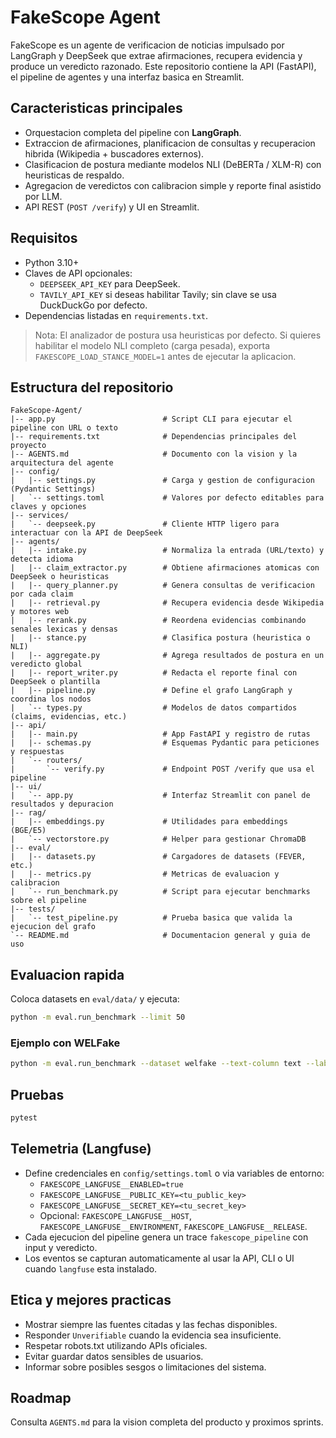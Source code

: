 # FakeScope Agent

FakeScope es un agente de verificacion de noticias impulsado por LangGraph y DeepSeek que extrae afirmaciones, recupera evidencia y produce un veredicto razonado. Este repositorio contiene la API (FastAPI), el pipeline de agentes y una interfaz basica en Streamlit.

## Caracteristicas principales
- Orquestacion completa del pipeline con **LangGraph**.
- Extraccion de afirmaciones, planificacion de consultas y recuperacion hibrida (Wikipedia + buscadores externos).
- Clasificacion de postura mediante modelos NLI (DeBERTa / XLM-R) con heuristicas de respaldo.
- Agregacion de veredictos con calibracion simple y reporte final asistido por LLM.
- API REST (`POST /verify`) y UI en Streamlit.

## Requisitos
- Python 3.10+
- Claves de API opcionales:
  - `DEEPSEEK_API_KEY` para DeepSeek.
  - `TAVILY_API_KEY` si deseas habilitar Tavily; sin clave se usa DuckDuckGo por defecto.
- Dependencias listadas en `requirements.txt`.

> Nota: El analizador de postura usa heuristicas por defecto. Si quieres habilitar el modelo NLI completo (carga pesada), exporta `FAKESCOPE_LOAD_STANCE_MODEL=1` antes de ejecutar la aplicacion.

## Estructura del repositorio
```
FakeScope-Agent/
|-- app.py                        # Script CLI para ejecutar el pipeline con URL o texto
|-- requirements.txt              # Dependencias principales del proyecto
|-- AGENTS.md                     # Documento con la vision y la arquitectura del agente
|-- config/
|   |-- settings.py               # Carga y gestion de configuracion (Pydantic Settings)
|   `-- settings.toml             # Valores por defecto editables para claves y opciones
|-- services/
|   `-- deepseek.py               # Cliente HTTP ligero para interactuar con la API de DeepSeek
|-- agents/
|   |-- intake.py                 # Normaliza la entrada (URL/texto) y detecta idioma
|   |-- claim_extractor.py        # Obtiene afirmaciones atomicas con DeepSeek o heuristicas
|   |-- query_planner.py          # Genera consultas de verificacion por cada claim
|   |-- retrieval.py              # Recupera evidencia desde Wikipedia y motores web
|   |-- rerank.py                 # Reordena evidencias combinando senales lexicas y densas
|   |-- stance.py                 # Clasifica postura (heuristica o NLI)
|   |-- aggregate.py              # Agrega resultados de postura en un veredicto global
|   |-- report_writer.py          # Redacta el reporte final con DeepSeek o plantilla
|   |-- pipeline.py               # Define el grafo LangGraph y coordina los nodos
|   `-- types.py                  # Modelos de datos compartidos (claims, evidencias, etc.)
|-- api/
|   |-- main.py                   # App FastAPI y registro de rutas
|   |-- schemas.py                # Esquemas Pydantic para peticiones y respuestas
|   `-- routers/
|       `-- verify.py             # Endpoint POST /verify que usa el pipeline
|-- ui/
|   `-- app.py                    # Interfaz Streamlit con panel de resultados y depuracion
|-- rag/
|   |-- embeddings.py             # Utilidades para embeddings (BGE/E5)
|   `-- vectorstore.py            # Helper para gestionar ChromaDB
|-- eval/
|   |-- datasets.py               # Cargadores de datasets (FEVER, etc.)
|   |-- metrics.py                # Metricas de evaluacion y calibracion
|   `-- run_benchmark.py          # Script para ejecutar benchmarks sobre el pipeline
|-- tests/
|   `-- test_pipeline.py          # Prueba basica que valida la ejecucion del grafo
`-- README.md                     # Documentacion general y guia de uso
```
## Evaluacion rapida
Coloca datasets en `eval/data/` y ejecuta:
```bash
python -m eval.run_benchmark --limit 50
```

### Ejemplo con WELFake
```bash
python -m eval.run_benchmark --dataset welfake --text-column text --label-column label --limit 10
```

## Pruebas
```bash
pytest
```

## Telemetria (Langfuse)
- Define credenciales en `config/settings.toml` o via variables de entorno:
  - `FAKESCOPE_LANGFUSE__ENABLED=true`
  - `FAKESCOPE_LANGFUSE__PUBLIC_KEY=<tu_public_key>`
  - `FAKESCOPE_LANGFUSE__SECRET_KEY=<tu_secret_key>`
  - Opcional: `FAKESCOPE_LANGFUSE__HOST`, `FAKESCOPE_LANGFUSE__ENVIRONMENT`, `FAKESCOPE_LANGFUSE__RELEASE`.
- Cada ejecucion del pipeline genera un trace `fakescope_pipeline` con input y veredicto.
- Los eventos se capturan automaticamente al usar la API, CLI o UI cuando `langfuse` esta instalado.

## Etica y mejores practicas
- Mostrar siempre las fuentes citadas y las fechas disponibles.
- Responder `Unverifiable` cuando la evidencia sea insuficiente.
- Respetar robots.txt utilizando APIs oficiales.
- Evitar guardar datos sensibles de usuarios.
- Informar sobre posibles sesgos o limitaciones del sistema.

## Roadmap
Consulta `AGENTS.md` para la vision completa del producto y proximos sprints.











